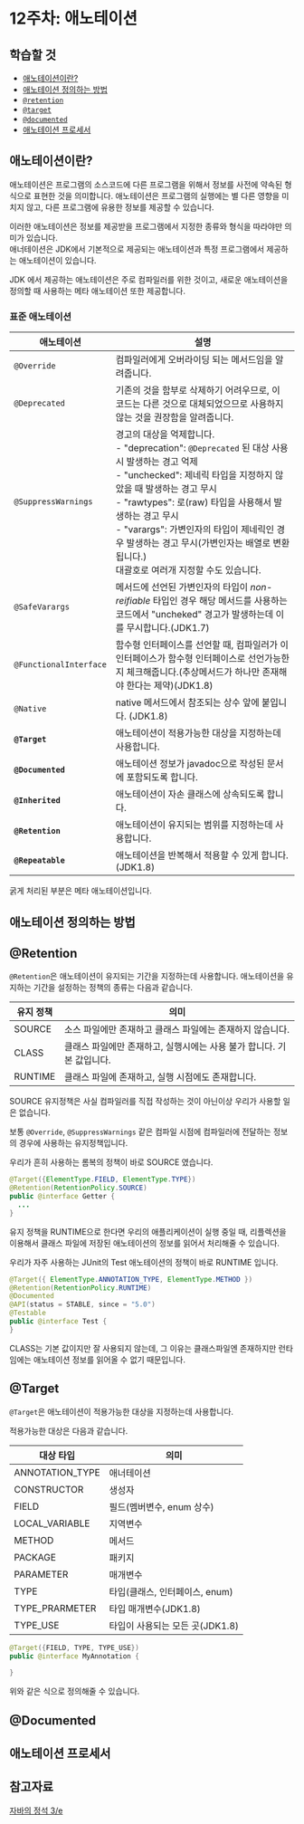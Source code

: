 # 12주차: 애노테이션

## 학습할 것

- [애노테이션이란?](#애노테이션이란?)
- [애노테이션 정의하는 방법](#애노테이션-정의하는-방법)
- [`@retention`](#retention)
- [`@target`](#target)
- [`@documented`](#documented)
- [애노테이션 프로세서](#애노테이션-프로세서)

## 애노테이션이란?

애노테이션은 프로그램의 소스코드에 다른 프로그램을 위해서 정보를 사전에 약속된 형식으로 표현한 것을 의미합니다. 애노테이션은 프로그램의 실행에는 별 다른 영향을 미치지 않고, 다른 프로그램에 유용한 정보를 제공할 수 있습니다.

이러한 애노테이션은 정보를 제공받을 프로그램에서 지정한 종류와 형식을 따라야만 의미가 있습니다.  
애너테이션은 JDK에서 기본적으로 제공되는 애노테이션과 특정 프로그램에서 제공하는 애노테이션이 있습니다. 

JDK 에서 제공하는 애노테이션은 주로 컴파일러를 위한 것이고, 새로운 애노테이션을 정의할 때 사용하는 메타 애노테이션 또한 제공합니다.

### 표준 애노테이션

| 애노테이션             | 설명                                                         |
| ---------------------- | ------------------------------------------------------------ |
| `@Override`            | 컴파일러에게 오버라이딩 되는 메서드임을 알려줍니다.          |
| `@Deprecated`          | 기존의 것을 함부로 삭제하기 어려우므로, 이 코드는 다른 것으로 대체되었으므로 사용하지 않는 것을 권장함을 알려줍니다. |
| `@SuppressWarnings`    | 경고의 대상을 억제합니다.<br />- "deprecation": `@Deprecated` 된 대상 사용시 발생하는 경고 억제 <br />- "unchecked": 제네릭 타입을 지정하지 않았을 때 발생하는 경고 무시<br />- "rawtypes": 로(raw) 타입을 사용해서 발생하는 경고 무시<br />- "varargs": 가변인자의 타입이 제네릭인 경우 발생하는 경고 무시(가변인자는 배열로 변환됩니다.)<br />대괄호로 여러개 지정할 수도 있습니다. |
| `@SafeVarargs`         | 메서드에 선언된 가변인자의 타입이 *non-reifiable* 타입인 경우 해당 메서드를 사용하는 코드에서 "uncheked" 경고가 발생하는데 이를 무시합니다.(JDK1.7) |
| `@FunctionalInterface` | 함수형 인터페이스를 선언할 때, 컴파일러가 이 인터페이스가 함수형 인터페이스로 선언가능한지 체크해줍니다.(추상메서드가 하나만 존재해야 한다는 제약)(JDK1.8) |
| `@Native`              | native 메서드에서 참조되는 상수 앞에 붙입니다. (JDK1.8)      |
| **`@Target`**          | 애노테이션이 적용가능한 대상을 지정하는데 사용합니다.        |
| **`@Documented`**      | 애노테이션 정보가 javadoc으로 작성된 문서에 포함되도록 합니다. |
| **`@Inherited`**       | 애노테이션이 자손 클래스에 상속되도록 합니다.                |
| **`@Retention`**       | 애노테이션이 유지되는 범위를 지정하는데 사용합니다.          |
| **`@Repeatable`**      | 애노테이션을 반복해서 적용할 수 있게 합니다.(JDK1.8)         |

굵게 처리된 부분은 메타 애노테이션입니다.

## 애노테이션 정의하는 방법

## @Retention

`@Retention`은 애노테이션이 유지되는 기간을 지정하는데 사용합니다. 애노테이션을 유지하는 기간을 설정하는 정책의 종류는 다음과 같습니다.

| 유지 정책 | 의미                                                         |
| --------- | ------------------------------------------------------------ |
| SOURCE    | 소스 파일에만 존재하고 클래스 파일에는 존재하지 않습니다.    |
| CLASS     | 클래스 파일에만 존재하고, 실행시에는 사용 불가 합니다. 기본 값입니다. |
| RUNTIME   | 클래스 파일에 존재하고, 실행 시점에도 존재합니다.            |

SOURCE 유지정책은 사실 컴파일러를 직접 작성하는 것이 아닌이상 우리가 사용할 일은 없습니다.

보통 `@Override`, `@SuppressWarnings` 같은 컴파일 시점에 컴파일러에 전달하는 정보의 경우에 사용하는 유지정책입니다.

우리가 흔히 사용하는 롬복의 정책이 바로 SOURCE 였습니다.

```java
@Target({ElementType.FIELD, ElementType.TYPE})
@Retention(RetentionPolicy.SOURCE)
public @interface Getter {
  ...
}
```

유지 정책을 RUNTIME으로 한다면 우리의 애플리케이션이 실행 중일 때, 리플렉션을 이용해서 클래스 파일에 저장된 애노테이션의 정보를 읽어서 처리해줄 수 있습니다.

우리가 자주 사용하는 JUnit의 Test 애노테이션의 정책이 바로 RUNTIME 입니다.

```java
@Target({ ElementType.ANNOTATION_TYPE, ElementType.METHOD })
@Retention(RetentionPolicy.RUNTIME)
@Documented
@API(status = STABLE, since = "5.0")
@Testable
public @interface Test {
}
```

CLASS는 기본 값이지만 잘 사용되지 않는데, 그 이유는 클래스파일엔 존재하지만 런타임에는 애노테이션 정보를 읽어올 수 없기 때문입니다.

## @Target

`@Target`은 애노테이션이 적용가능한 대상을 지정하는데 사용합니다.

적용가능한 대상은 다음과 같습니다.

| 대상 타입       | 의미                            |
| --------------- | ------------------------------- |
| ANNOTATION_TYPE | 애너테이션                      |
| CONSTRUCTOR     | 생성자                          |
| FIELD           | 필드(멤버변수, enum 상수)       |
| LOCAL_VARIABLE  | 지역변수                        |
| METHOD          | 메서드                          |
| PACKAGE         | 패키지                          |
| PARAMETER       | 매개변수                        |
| TYPE            | 타입(클래스, 인터페이스, enum)  |
| TYPE_PRARMETER  | 타입 매개변수(JDK1.8)           |
| TYPE_USE        | 타입이 사용되는 모든 곳(JDK1.8) |

````java
@Target({FIELD, TYPE, TYPE_USE})
public @interface MyAnnotation {
  
}
````

위와 같은 식으로 정의해줄 수 있습니다.

## @Documented

## 애노테이션 프로세서

## 참고자료

[자바의 정석 3/e](http://www.kyobobook.co.kr/product/detailViewKor.laf?ejkGb=KOR&mallGb=KOR&barcode=9788994492032&orderClick=LEa&Kc=)
